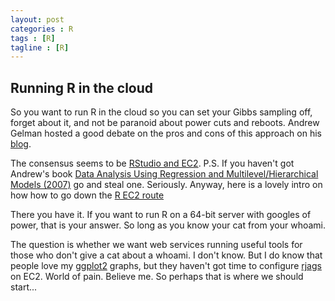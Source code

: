 ```yaml
---
layout: post
categories : R
tags : [R]
tagline : [R]
---
```


## Running R in the cloud

So you want to run R in the cloud so you can set your Gibbs sampling off, forget about it, and not be paranoid about power cuts and reboots. Andrew Gelman hosted a good debate on the pros and cons of this approach on his <A href="http://andrewgelman.com/2011/07/r_on_the_cloud/">blog</A>.

The consensus seems to be <A href="http://rstudio.org/">RStudio and EC2</A>. P.S. If you haven't got Andrew's book <A href="http://www.stat.columbia.edu/~gelman/arm/">Data Analysis Using Regression and Multilevel/Hierarchical Models (2007)</A> go and steal one. Seriously. Anyway, here is a lovely intro on how how to go down the <A href="http://toreopsahl.com/2011/10/17/securely-using-r-and-rstudio-on-amazons-ec2/">R EC2 route</A>

There you have it. If you want to run R on a 64-bit server with googles of power, that is your answer. So long as you know your cat from your whoami.

The question is whether we want web services running useful tools for those who don't give a cat about a whoami. I don't know. But I do know that people love my <A href="http://had.co.nz/ggplot2/">ggplot2</A> graphs, but they haven't got time to configure <A href="http://cran.r-project.org/web/packages/rjags/rjags.pdf">rjags</A> on EC2. World of pain. Believe me. So perhaps that is where we should start...



